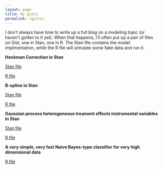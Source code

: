 ```yaml
---
layout: page
title: My gists
permalink: /gists/
---
```



I don't always have time to write up a full blog on a modeling topic (or haven't gotten to it yet). When that happens, I'll often put up a pair of files on Gist, one in Stan, one in R. The Stan file contains the model implmentation, while the R file will simulate some fake data and run it. 

**Heckman Correction in Stan**

[Stan file](https://gist.github.com/khakieconomics/7927884f893b16666b79a6b3e4facce2)

[R file](https://gist.github.com/khakieconomics/423825e2b83c448d95b5f7198b532fdd)

**B-spline in Stan**

[Stan file](https://gist.github.com/khakieconomics/2272cd7f0d61950852622198b26a2d02)

[R file](https://gist.github.com/khakieconomics/c65161c27aed270f96574505aa9536cb)

**Gaussian process heterogeneous treament effects instrumental variables in Stan**

[Stan file](https://gist.github.com/khakieconomics/7f62e5e38b0e1baed7590bc858171832)

[R file](https://gist.github.com/khakieconomics/81222987d3c262890e61a7edfb2f8dfb)

**A very simple, very fast Naive Bayes-type classifier for very high dimensional data**

[R file](https://gist.github.com/khakieconomics/bbc56c0cc5b4c51f70ef3a9b34205b0b)




